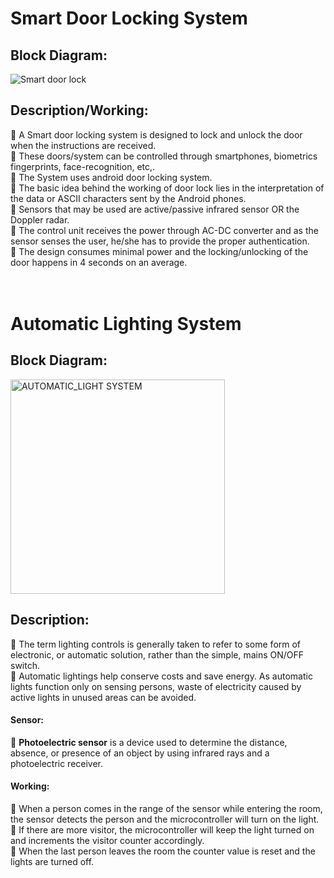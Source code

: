 # Smart Door Locking System

## Block Diagram:

![Smart door lock](https://user-images.githubusercontent.com/98833151/154847479-eb301e2f-7c46-4be5-9ea3-cf9eb4c0904c.png)

## Description/Working:

:round_pushpin: A Smart door locking system is designed to lock and unlock the door when the instructions are received.</br> 
:round_pushpin: These doors/system can be controlled through smartphones, biometrics fingerprints, face-recognition, etc,. </br>
:round_pushpin: The System uses android door locking system.</br>
:round_pushpin: The basic idea behind the working of door lock lies in the interpretation of the data or ASCII characters sent by the Android phones.</br>
:round_pushpin: Sensors that may be used are active/passive infrared sensor OR the Doppler radar.</br>
:round_pushpin: The control unit receives the power through AC-DC converter and as the sensor senses the user, he/she has to provide the proper authentication.</br>
:round_pushpin: The design consumes minimal power and the locking/unlocking of the door happens in 4 seconds on an average.</br>
</br>
</br>
# Automatic Lighting System

## Block Diagram:

<img width="343" alt="AUTOMATIC_LIGHT SYSTEM" src="https://user-images.githubusercontent.com/98833151/154864876-bacc4b9a-c38a-4450-a974-de043da691e2.png">

## Description:

:pushpin: The term lighting controls is generally taken to refer to some form of electronic, or automatic solution, rather than the simple, mains ON/OFF switch.</br>
:pushpin: Automatic lightings help conserve costs and save energy. As automatic lights function only on sensing persons, waste of electricity caused by active lights in unused areas can be avoided.</br>

#### Sensor:

:small_orange_diamond: **Photoelectric sensor** is a device used to determine the distance, absence, or presence of an object by using infrared rays and a photoelectric receiver.

#### Working: 

:small_orange_diamond: When a person comes in the range of the sensor while entering the room, the sensor detects the person and the microcontroller will turn on the light.</br>
:small_orange_diamond: If there are more visitor, the microcontroller will keep the light turned on and increments the visitor counter accordingly.</br>
:small_orange_diamond: When the last person leaves the room the counter value is reset and the lights are turned off.</br>



